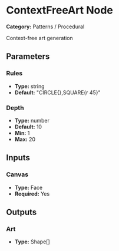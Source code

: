 
# ContextFreeArt Node

**Category:** Patterns / Procedural

Context-free art generation

## Parameters


### Rules
- **Type:** string
- **Default:** "CIRCLE{},SQUARE{r 45}"





### Depth
- **Type:** number
- **Default:** 10
- **Min:** 1
- **Max:** 20



## Inputs


### Canvas
- **Type:** Face
- **Required:** Yes



## Outputs


### Art
- **Type:** Shape[]




